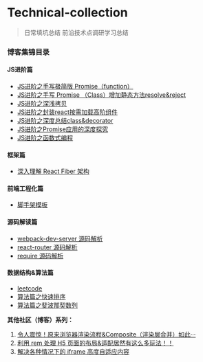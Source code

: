 # Technical-collection

> 日常填坑总结
> 前沿技术点调研学习总结

### 博客集锦目录


#### JS进阶篇
- [JS进阶之手写极简版 Promise（function）](./MyPromise/MyPromise.js)
- [JS进阶之手写 Promise （Class）增加静态方法resolve&reject](./MyPromiseClass/MyPromise.js)
- [JS进阶之深浅拷贝](./objCopy/objCopy.js)
- [JS进阶之封装react按需加载高阶组件](./AsyncComponent/AsyncComponent.js)
- [JS进阶之深度总结class&decorator](./class&decorator/class&decorator.md)
- [JS进阶之Promise应用的深度探究](./Promise/README.md)
- [JS进阶之函数式编程](./FP/README.md)


#### 框架篇

- [深入理解 React Fiber 架构](./react-fiber/README.md)

#### 前端工程化篇
- [脚手架模板](https://github.com/dylan-farm/cli-demo)

#### 源码解读篇
- [webpack-dev-server 源码解析](./webpack-dev-server/README.md)
- [react-router 源码解析](./react-router/README.md)
- [require 源码解析](./require/README.md)


#### 数据结构&算法篇
- [leetcode](./leetcode)
- [算法篇之快速排序](./quickSort2/README.md)
- [算法篇之斐波那契数列](./fibonacci/README.md)

**其他社区（博客）系列：**

1. [令人震惊！原来浏览器渲染流程&Composite（渲染层合并）如此···](https://segmentfault.com/a/1190000014520786)
2. [利用 rem 处理 H5 页面的布局&适配居然有这么多玩法！！](https://segmentfault.com/a/1190000012804903)
3. [解决各种情况下的 iframe 高度自适应内容](https://segmentfault.com/a/1190000011507804)
